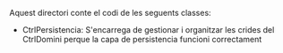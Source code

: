 Aquest directori conte el codi de les seguents classes:

- CtrlPersistencia: S'encarrega de gestionar i organitzar les crides del CtrlDomini perque la capa de persistencia funcioni correctament
